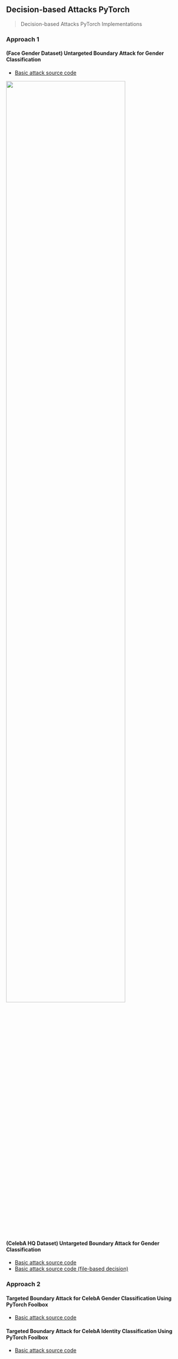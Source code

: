 ## <b>Decision-based Attacks PyTorch</b>

> Decision-based Attacks PyTorch Implementations

### Approach 1

#### <b>(Face Gender Dataset) Untargeted Boundary Attack for Gender Classification</b>

* [Basic attack source code](./Untargeted_Boundary_Attack_for_Gender_Classification.ipynb)

<img width="80%" src="https://user-images.githubusercontent.com/16822641/109879384-d6881000-7cb8-11eb-9176-abe65047fddd.png"/>

#### <b>(CelebA HQ Dataset) Untargeted Boundary Attack for Gender Classification</b>

* [Basic attack source code](\(CelebA\)_Untargeted_Boundary_Attack_for_Gender_Classification.ipynb)
* [Basic attack source code (file-based decision)](\(CelebA\)_Untargeted_Boundary_Attack_for_Gender_Classification_(File_based_Decision).ipynb)

### Approach 2

#### <b>Targeted Boundary Attack for CelebA Gender Classification Using PyTorch Foolbox</b>

* [Basic attack source code](Targeted_Boundary_Attack_for_CelebA_Gender_Classification_Using_PyTorch_Foolbox.ipynb)

#### <b>Targeted Boundary Attack for CelebA Identity Classification Using PyTorch Foolbox</b>

* [Basic attack source code](Targeted_Boundary_Attack_for_CelebA_Identity_Classification_Using_PyTorch_Foolbox.ipynb)
